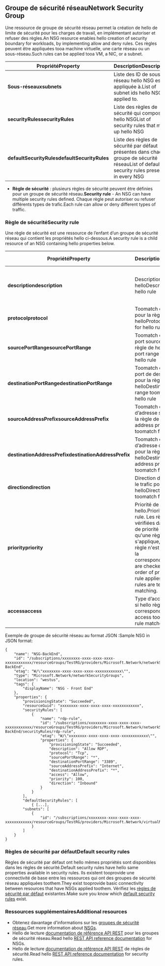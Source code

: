 ## <a name="network-security-group"></a><span data-ttu-id="89bd6-101">Groupe de sécurité réseau</span><span class="sxs-lookup"><span data-stu-id="89bd6-101">Network Security Group</span></span>
<span data-ttu-id="89bd6-102">Une ressource de groupe de sécurité réseau permet la création de hello de limite de sécurité pour les charges de travail, en implémentant autoriser et refuser des règles.</span><span class="sxs-lookup"><span data-stu-id="89bd6-102">An NSG resource enables hello creation of security boundary for workloads, by implementing allow and deny rules.</span></span> <span data-ttu-id="89bd6-103">Ces règles peuvent être appliquées tooa machine virtuelle, une carte réseau ou un sous-réseau.</span><span class="sxs-lookup"><span data-stu-id="89bd6-103">Such rules can be applied tooa VM, a NIC, or a subnet.</span></span>

| <span data-ttu-id="89bd6-104">Propriété</span><span class="sxs-lookup"><span data-stu-id="89bd6-104">Property</span></span> | <span data-ttu-id="89bd6-105">Description</span><span class="sxs-lookup"><span data-stu-id="89bd6-105">Description</span></span> | <span data-ttu-id="89bd6-106">Exemples de valeurs</span><span class="sxs-lookup"><span data-stu-id="89bd6-106">Sample values</span></span> |
| --- | --- | --- |
| <span data-ttu-id="89bd6-107">**Sous-réseaux**</span><span class="sxs-lookup"><span data-stu-id="89bd6-107">**subnets**</span></span> |<span data-ttu-id="89bd6-108">Liste des ID de sous-réseau hello NSG est appliquée à.</span><span class="sxs-lookup"><span data-stu-id="89bd6-108">List of subnet ids hello NSG is applied to.</span></span> |<span data-ttu-id="89bd6-109">/subscriptions/xxxxxxxx-xxxx-xxxx-xxxx-xxxxxxxxxxxx/resourceGroups/TestRG/providers/Microsoft.Network/virtualNetworks/TestVNet/subnets/FrontEnd</span><span class="sxs-lookup"><span data-stu-id="89bd6-109">/subscriptions/xxxxxxxx-xxxx-xxxx-xxxx-xxxxxxxxxxxx/resourceGroups/TestRG/providers/Microsoft.Network/virtualNetworks/TestVNet/subnets/FrontEnd</span></span> |
| <span data-ttu-id="89bd6-110">**securityRules**</span><span class="sxs-lookup"><span data-stu-id="89bd6-110">**securityRules**</span></span> |<span data-ttu-id="89bd6-111">Liste des règles de sécurité qui composent hello NSG</span><span class="sxs-lookup"><span data-stu-id="89bd6-111">List of security rules that make up hello NSG</span></span> |<span data-ttu-id="89bd6-112">Voir [Règle de sécurité](#Security-rule) ci-dessous</span><span class="sxs-lookup"><span data-stu-id="89bd6-112">See [Security rule](#Security-rule) below</span></span> |
| <span data-ttu-id="89bd6-113">**defaultSecurityRules**</span><span class="sxs-lookup"><span data-stu-id="89bd6-113">**defaultSecurityRules**</span></span> |<span data-ttu-id="89bd6-114">Liste des règles de sécurité par défaut présentes dans chaque groupe de sécurité réseau</span><span class="sxs-lookup"><span data-stu-id="89bd6-114">List of default security rules present in every NSG</span></span> |<span data-ttu-id="89bd6-115">Voir [Règles de sécurité par défaut](#Default-security-rules) ci-dessous</span><span class="sxs-lookup"><span data-stu-id="89bd6-115">See [Default security rules](#Default-security-rules) below</span></span> |

* <span data-ttu-id="89bd6-116">**Règle de sécurité** : plusieurs règles de sécurité peuvent être définies pour un groupe de sécurité réseau.</span><span class="sxs-lookup"><span data-stu-id="89bd6-116">**Security rule** - An NSG can have multiple security rules defined.</span></span> <span data-ttu-id="89bd6-117">Chaque règle peut autoriser ou refuser différents types de trafic.</span><span class="sxs-lookup"><span data-stu-id="89bd6-117">Each rule can allow or deny different types of traffic.</span></span>

### <a name="security-rule"></a><span data-ttu-id="89bd6-118">Règle de sécurité</span><span class="sxs-lookup"><span data-stu-id="89bd6-118">Security rule</span></span>
<span data-ttu-id="89bd6-119">Une règle de sécurité est une ressource de l’enfant d’un groupe de sécurité réseau qui contient les propriétés hello ci-dessous.</span><span class="sxs-lookup"><span data-stu-id="89bd6-119">A security rule is a child resource of an NSG containing hello properties below.</span></span>

| <span data-ttu-id="89bd6-120">Propriété</span><span class="sxs-lookup"><span data-stu-id="89bd6-120">Property</span></span> | <span data-ttu-id="89bd6-121">Description</span><span class="sxs-lookup"><span data-stu-id="89bd6-121">Description</span></span> | <span data-ttu-id="89bd6-122">Exemples de valeurs</span><span class="sxs-lookup"><span data-stu-id="89bd6-122">Sample values</span></span> |
| --- | --- | --- |
| <span data-ttu-id="89bd6-123">**description**</span><span class="sxs-lookup"><span data-stu-id="89bd6-123">**description**</span></span> |<span data-ttu-id="89bd6-124">Description de règle de hello</span><span class="sxs-lookup"><span data-stu-id="89bd6-124">Description for hello rule</span></span> |<span data-ttu-id="89bd6-125">Autoriser le trafic entrant pour toutes les machines virtuelles dans un sous-réseau X</span><span class="sxs-lookup"><span data-stu-id="89bd6-125">Allow inbound traffic for all VMs in subnet X</span></span> |
| <span data-ttu-id="89bd6-126">**protocol**</span><span class="sxs-lookup"><span data-stu-id="89bd6-126">**protocol**</span></span> |<span data-ttu-id="89bd6-127">Toomatch de protocole pour la règle de hello</span><span class="sxs-lookup"><span data-stu-id="89bd6-127">Protocol toomatch for hello rule</span></span> |<span data-ttu-id="89bd6-128">TCP, UDP ou *</span><span class="sxs-lookup"><span data-stu-id="89bd6-128">TCP, UDP, or *</span></span> |
| <span data-ttu-id="89bd6-129">**sourcePortRange**</span><span class="sxs-lookup"><span data-stu-id="89bd6-129">**sourcePortRange**</span></span> |<span data-ttu-id="89bd6-130">Toomatch de plage de port source pour la règle de hello</span><span class="sxs-lookup"><span data-stu-id="89bd6-130">Source port range toomatch for hello rule</span></span> |<span data-ttu-id="89bd6-131">80, 100-200, *</span><span class="sxs-lookup"><span data-stu-id="89bd6-131">80, 100-200, *</span></span> |
| <span data-ttu-id="89bd6-132">**destinationPortRange**</span><span class="sxs-lookup"><span data-stu-id="89bd6-132">**destinationPortRange**</span></span> |<span data-ttu-id="89bd6-133">Toomatch de plage de port de destination pour la règle de hello</span><span class="sxs-lookup"><span data-stu-id="89bd6-133">Destination port range toomatch for hello rule</span></span> |<span data-ttu-id="89bd6-134">80, 100-200, *</span><span class="sxs-lookup"><span data-stu-id="89bd6-134">80, 100-200, *</span></span> |
| <span data-ttu-id="89bd6-135">**sourceAddressPrefix**</span><span class="sxs-lookup"><span data-stu-id="89bd6-135">**sourceAddressPrefix**</span></span> |<span data-ttu-id="89bd6-136">Toomatch de préfixe d’adresse source pour la règle de hello</span><span class="sxs-lookup"><span data-stu-id="89bd6-136">Source address prefix toomatch for hello rule</span></span> |<span data-ttu-id="89bd6-137">10.10.10.1, 10.10.10.0/24, VirtualNetwork</span><span class="sxs-lookup"><span data-stu-id="89bd6-137">10.10.10.1, 10.10.10.0/24, VirtualNetwork</span></span> |
| <span data-ttu-id="89bd6-138">**destinationAddressPrefix**</span><span class="sxs-lookup"><span data-stu-id="89bd6-138">**destinationAddressPrefix**</span></span> |<span data-ttu-id="89bd6-139">Toomatch de préfixe d’adresse destination pour la règle de hello</span><span class="sxs-lookup"><span data-stu-id="89bd6-139">Destination address prefix toomatch for hello rule</span></span> |<span data-ttu-id="89bd6-140">10.10.10.1, 10.10.10.0/24, VirtualNetwork</span><span class="sxs-lookup"><span data-stu-id="89bd6-140">10.10.10.1, 10.10.10.0/24, VirtualNetwork</span></span> |
| <span data-ttu-id="89bd6-141">**direction**</span><span class="sxs-lookup"><span data-stu-id="89bd6-141">**direction**</span></span> |<span data-ttu-id="89bd6-142">Direction de toomatch le trafic pour la règle de hello</span><span class="sxs-lookup"><span data-stu-id="89bd6-142">Direction of traffic toomatch for hello rule</span></span> |<span data-ttu-id="89bd6-143">entrant ou sortant</span><span class="sxs-lookup"><span data-stu-id="89bd6-143">inbound or outbound</span></span> |
| <span data-ttu-id="89bd6-144">**priority**</span><span class="sxs-lookup"><span data-stu-id="89bd6-144">**priority**</span></span> |<span data-ttu-id="89bd6-145">Priorité de la règle de hello.</span><span class="sxs-lookup"><span data-stu-id="89bd6-145">Priority for hello rule.</span></span> <span data-ttu-id="89bd6-146">Les règles sont vérifiées dans l'ordre de priorité ; une fois qu'une règle s'applique, plus aucune règle n'est testée pour la correspondance.</span><span class="sxs-lookup"><span data-stu-id="89bd6-146">Rules are checked int he order of priority, once a rule applies, no more rules are tested for matching.</span></span> |<span data-ttu-id="89bd6-147">10, 100, 65000</span><span class="sxs-lookup"><span data-stu-id="89bd6-147">10, 100, 65000</span></span> |
| <span data-ttu-id="89bd6-148">**access**</span><span class="sxs-lookup"><span data-stu-id="89bd6-148">**access**</span></span> |<span data-ttu-id="89bd6-149">Type d’accès tooapply si hello règle correspond à</span><span class="sxs-lookup"><span data-stu-id="89bd6-149">Type of access tooapply if hello rule matches</span></span> |<span data-ttu-id="89bd6-150">autoriser ou refuser</span><span class="sxs-lookup"><span data-stu-id="89bd6-150">allow or deny</span></span> |

<span data-ttu-id="89bd6-151">Exemple de groupe de sécurité réseau au format JSON :</span><span class="sxs-lookup"><span data-stu-id="89bd6-151">Sample NSG in JSON format:</span></span>

    {
        "name": "NSG-BackEnd",
        "id": "/subscriptions/xxxxxxxx-xxxx-xxxx-xxxx-xxxxxxxxxxxx/resourceGroups/TestRG/providers/Microsoft.Network/networkSecurityGroups/NSG-BackEnd",
        "etag": "W/\"xxxxxxxx-xxxx-xxxx-xxxx-xxxxxxxxxxxx\"",
        "type": "Microsoft.Network/networkSecurityGroups",
        "location": "westus",
        "tags": {
            "displayName": "NSG - Front End"
        },
        "properties": {
            "provisioningState": "Succeeded",
            "resourceGuid": "xxxxxxxx-xxxx-xxxx-xxxx-xxxxxxxxxxxx",
            "securityRules": [
                {
                    "name": "rdp-rule",
                    "id": "/subscriptions/xxxxxxxx-xxxx-xxxx-xxxx-xxxxxxxxxxxx/resourceGroups/TestRG/providers/Microsoft.Network/networkSecurityGroups/NSG-BackEnd/securityRules/rdp-rule",
                    "etag": "W/\"xxxxxxxx-xxxx-xxxx-xxxx-xxxxxxxxxxxx\"",
                    "properties": {
                        "provisioningState": "Succeeded",
                        "description": "Allow RDP",
                        "protocol": "Tcp",
                        "sourcePortRange": "*",
                        "destinationPortRange": "3389",
                        "sourceAddressPrefix": "Internet",
                        "destinationAddressPrefix": "*",
                        "access": "Allow",
                        "priority": 100,
                        "direction": "Inbound"
                    }
                }
            ],
            "defaultSecurityRules": [
                { [...],
            "subnets": [
                {
                    "id": "/subscriptions/xxxxxxxx-xxxx-xxxx-xxxx-xxxxxxxxxxxx/resourceGroups/TestRG/providers/Microsoft.Network/virtualNetworks/TestVNet/subnets/FrontEnd"
                }
            ]
        }
    }

### <a name="default-security-rules"></a><span data-ttu-id="89bd6-152">Règles de sécurité par défaut</span><span class="sxs-lookup"><span data-stu-id="89bd6-152">Default security rules</span></span>

<span data-ttu-id="89bd6-153">Règles de sécurité par défaut ont hello mêmes propriétés sont disponibles dans les règles de sécurité.</span><span class="sxs-lookup"><span data-stu-id="89bd6-153">Default security rules have hello same properties available in security rules.</span></span> <span data-ttu-id="89bd6-154">Ils existent tooprovide une connectivité de base entre les ressources qui ont des groupes de sécurité réseau appliquées toothem.</span><span class="sxs-lookup"><span data-stu-id="89bd6-154">They exist tooprovide basic connectivity between resources that have NSGs applied toothem.</span></span> <span data-ttu-id="89bd6-155">Vérifiez les [règles de sécurité par défaut](../articles/virtual-network/virtual-networks-nsg.md#default-rules) existantes.</span><span class="sxs-lookup"><span data-stu-id="89bd6-155">Make sure you know which [default security rules](../articles/virtual-network/virtual-networks-nsg.md#default-rules) exist.</span></span>

### <a name="additional-resources"></a><span data-ttu-id="89bd6-156">Ressources supplémentaires</span><span class="sxs-lookup"><span data-stu-id="89bd6-156">Additional resources</span></span>
* <span data-ttu-id="89bd6-157">Obtenez davantage d'informations sur les [groupes de sécurité réseau](../articles/virtual-network/virtual-networks-nsg.md).</span><span class="sxs-lookup"><span data-stu-id="89bd6-157">Get more information about [NSGs](../articles/virtual-network/virtual-networks-nsg.md).</span></span>
* <span data-ttu-id="89bd6-158">Hello de lecture [documentation de référence API REST](https://msdn.microsoft.com/library/azure/mt163615.aspx) pour les groupes de sécurité réseau.</span><span class="sxs-lookup"><span data-stu-id="89bd6-158">Read hello [REST API reference documentation](https://msdn.microsoft.com/library/azure/mt163615.aspx) for NSGs.</span></span>
* <span data-ttu-id="89bd6-159">Hello de lecture [documentation de référence API REST](https://msdn.microsoft.com/library/azure/mt163580.aspx) de règles de sécurité.</span><span class="sxs-lookup"><span data-stu-id="89bd6-159">Read hello [REST API reference documentation](https://msdn.microsoft.com/library/azure/mt163580.aspx) for security rules.</span></span>

